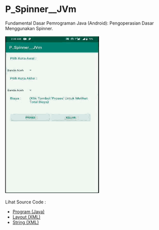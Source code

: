 # P_Spinner__JVm
Fundamental Dasar Pemrograman Java (Android): Pengoperasian Dasar Menggunakan Spinner.<br><br>
<img src="https://github.com/RizkyKhapidsyah/P_Spinner__JVm/blob/master/results/RES20191128_023409.gif" height=500px width=300px><br><br>
Lihat Source Code :<br>
- <a href="https://github.com/RizkyKhapidsyah/P_Spinner__JVm/blob/master/app/src/main/java/com/rizkykhapidsyah/p_spinner__jvm/MainActivity.java">Program (Java)</a><br>
- <a href="https://github.com/RizkyKhapidsyah/P_Spinner__JVm/blob/master/app/src/main/res/layout/activity_main.xml">Layout (XML)</a><br>
- <a href="https://github.com/RizkyKhapidsyah/P_Spinner__JVm/blob/master/app/src/main/res/values/strings.xml">String (XML)</a><br>
 
